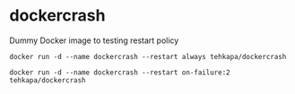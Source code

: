 # dockercrash

Dummy Docker image to testing restart policy

```
docker run -d --name dockercrash --restart always tehkapa/dockercrash

docker run -d --name dockercrash --restart on-failure:2 tehkapa/dockercrash
```
